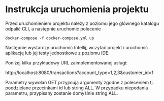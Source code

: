 # Instrukcja uruchomienia projektu

Przed uruchomieniem projektu należy z poziomu jego głównego katalogu odpalić CLI, a następnie uruchomić polecenie

`docker-compose -f docker-compose.yml up`

Następnie wystarczy uruchomić Intellij, wczytać projekt i uruchomić aplikację lub jej testy jednostkowe z poziomu IDE. 

Poniżej kilka przykładowy URL zaimplementowanej usługi:

http://localhost:8080/transactions?account_type=1,2,3&customer_id=1

Parametry wywołań GET przyjmują argumenty zgodne z poleceniem tj. poodzielane przecinkami id lub string ALL. W przypadku niepodania parametru, przypisany zostanie domyślnie string ALL.

